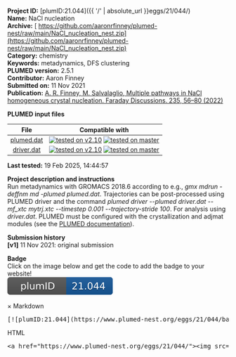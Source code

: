 **Project ID:** [plumID:21.044]({{ '/' | absolute_url }}eggs/21/044/)  
**Name:**  NaCl nucleation  
**Archive:** [ https://github.com/aaronrfinney/plumed-nest/raw/main/NaCl_nucleation_nest.zip](https://github.com/aaronrfinney/plumed-nest/raw/main/NaCl_nucleation_nest.zip)  
**Category:**  chemistry  
**Keywords:**  metadynamics, DFS clustering  
**PLUMED version:**  2.5.1  
**Contributor:**  Aaron Finney  
**Submitted on:** 11 Nov 2021  
**Publication:** [A. R. Finney, M. Salvalaglio, Multiple pathways in NaCl homogeneous crystal nucleation. Faraday Discussions. 235, 56–80 (2022)](http://dx.doi.org/10.1039/D1FD00089F)  
  
**PLUMED input files**  
  
| File     | Compatible with |  
|:--------:|:--------:|  
| [plumed.dat](./data/plumed.dat.md) |  [![tested on v2.10](https://img.shields.io/badge/v2.10-passing-green.svg)](data/plumed.dat.plumed.stderr) [![tested on master](https://img.shields.io/badge/master-passing-green.svg)](data/plumed.dat.plumed_master.stderr) |  
| [driver.dat](./data/driver.dat.md) |  [![tested on v2.10](https://img.shields.io/badge/v2.10-passing-green.svg)](data/driver.dat.plumed.stderr) [![tested on master](https://img.shields.io/badge/master-failed-red.svg)](data/driver.dat.plumed_master.stderr) |  
  
**Last tested:**  19 Feb 2025, 14:44:57
  
**Project description and instructions**  
Run metadynamics with GROMACS 2018.6 according to e.g., *gmx mdrun -deffnm md -plumed plumed.dat*.  Trajectories can be post-processed using PLUMED driver and the command *plumed driver --plumed driver.dat --mf_xtc mytrj.xtc --timestep 0.001 --trajectory-stride 100*.  For analysis using *driver.dat*. PLUMED must be configured with the crystallization and adjmat modules (see the [PLUMED documentation](https://www.plumed.org/doc)).

  
**Submission history**  
**[v1]** 11 Nov 2021: original submission  
  
**Badge**  
Click on the image below and get the code to add the badge to your website!  
<img src="./badge.svg" alt="plumeDnest:21.044" id="myBtn" class="badge">
<div id="myModal" class="modal">
  <div class="modal-content">
    <span class="close">&times;</span>
    Markdown<pre>[![plumID:21.044](https://www.plumed-nest.org/eggs/21/044/badge.svg)](https://www.plumed-nest.org/eggs/21/044/)</pre>
    HTML<pre>&lt;a href="https://www.plumed-nest.org/eggs/21/044/"&gt;&lt;img src="https://www.plumed-nest.org/eggs/21/044/badge.svg" alt="plumID:21.044"&gt;&lt;/a&gt;</pre>
  </div>
</div>
